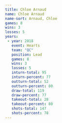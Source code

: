 ```yaml
---
title: Chloe Arnaud
name: Chloe Arnaud
name-sort: Arnaud, Chloe
games: 8
wins: 3
losses: 5
years:
 - year: 2018
   event: Hearts
   team: "QC"
   position: Lead
   games: 8
   wins: 3
   losses: 5
   inturn-total: 95
   inturn-percent: 77
   outturn-total: 52
   outturn-percent: 80
   draw-total: 119
   draw-percent: 77
   takeout-total: 28
   takeout-percent: 80
   shots-total: 147
   shots-percent: 78
---
```

